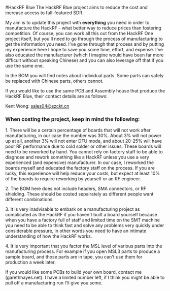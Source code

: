 #HackRF Blue
The HackRF Blue project aims to reduce the cost and increase access to full-featured SDR.

My aim is to update this project with <b>everything</b> you need in order to manufacture the HackRF - what better way to reduce prices than fostering competition. Of course, you can work all this out from the HackRF One project itself, but you'll need to go through the process of manufacturing to get the information you need. I've gone through that process and by putting my experience here I hope to save you some time, effort, and expense. I've also educated the manufacturer (which I imagine would have been far more difficult without speaking Chinese) and you can also leverage off that if you use the same one.

In the BOM you will find notes about individual parts. Some parts can safely be replaced with Chinese parts, others cannot. 

If you would like to use the same PCB and Assembly house that produce the HackRF Blue, their contact details are as follows:

Kent Wong: sales04@szckt.cn

<h3>When costing the project, keep in mind the following:</h3>
<p>1. There will be a certain percentage of boards that will not work after manufacturing, in our case the number was 30%. About 3% will not power up at all, another 3% will not enter DFU mode, and about 20-25% will have poor RF performance due to cold solder or other issues. These boards will need to be reworked by hand. You cannot rely on factory staff to be able to diagnose and rework something like a HackRF unless you use a very experienced (and expensive) manufacturer. In our case, I reworked the boards myself and educated the factory staff on the process. If you are lucky, this experience will help reduce your costs, but expect at least 10% of the boards to require reworking by yourself or an RF engineer.</p>
<p>2. The BOM here does not include headers, SMA connectors, or RF shielding. These should be costed sepairately as different people want different combinations.</p>
<p>3. It is very inadvisable to embark on a manufacturing project as complicated as the HackRF if you haven't built a board yourself because when you have a factory full of staff and limited time on the SMT machine you need to be able to think fast and solve any problems very quickly under considerable pressure, in other words you need to have an intimate understanding of how the HackRF works.</p>
<p>4. It is very important that you factor the MSL level of various parts into the manufacturing process. For example if you open MSL3 parts to produce a sample board, and those parts are in tape, you can't use them for production a week later.</p>

If you would like some PCBs to build your own board, contact me (garethhayes.net). I have a limited number left, if I think you might be able to pull off a manufacturing run I'll give you some.
